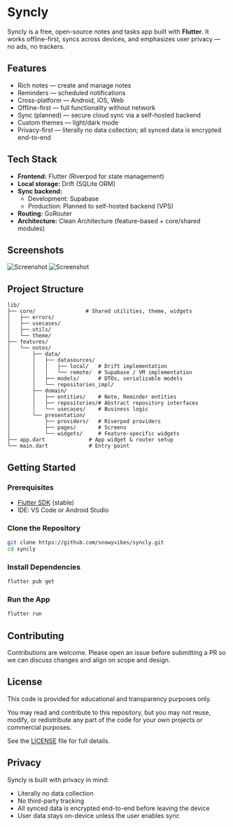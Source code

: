 # Syncly

Syncly is a free, open-source notes and tasks app built with **Flutter**. It works offline-first, syncs across devices, and emphasizes user privacy — no ads, no trackers.

## Features

- Rich notes — create and manage notes
- Reminders — scheduled notifications
- Cross-platform — Android, iOS, Web
- Offline-first — full functionality without network
- Sync (planned) — secure cloud sync via a self-hosted backend
- Custom themes — light/dark mode
- Privacy-first — literally no data collection; all synced data is encrypted end-to-end

## Tech Stack

- **Frontend:** Flutter (Riverpod for state management)  
- **Local storage:** Drift (SQLite ORM)  
- **Sync backend:**  
  - Development: Supabase  
  - Production: Planned to self-hosted backend (VPS)
- **Routing:** GoRouter  
- **Architecture:** Clean Architecture (feature-based + core/shared modules)

## Screenshots

![Screenshot](./screenshots/login.png)
![Screenshot](./screenshots/tasks.png)


## Project Structure

```
lib/
├── core/                # Shared utilities, theme, widgets
│   ├── errors/
│   ├── usecases/
│   ├── utils/
│   └── theme/
├── features/
│   └── notes/
│       ├── data/
│       │   ├── datasources/
│       │   │   ├── local/   # Drift implementation
│       │   │   └── remote/  # Supabase / VM implementation
│       │   ├── models/      # DTOs, serializable models
│       │   └── repositories_impl/
│       ├── domain/
│       │   ├── entities/    # Note, Reminder entities
│       │   ├── repositories/# Abstract repository interfaces
│       │   └── usecases/    # Business logic
│       └── presentation/
│           ├── providers/   # Riverpod providers
│           ├── pages/       # Screens
│           └── widgets/     # Feature-specific widgets
├── app.dart              # App widget & router setup
└── main.dart             # Entry point
```

## Getting Started

### Prerequisites
- [Flutter SDK](https://flutter.dev/docs/get-started/install) (stable)  
- IDE: VS Code or Android Studio

### Clone the Repository
```bash
git clone https://github.com/snowyvibes/syncly.git
cd syncly
```

### Install Dependencies
```bash
flutter pub get
```

### Run the App
```bash
flutter run
```

## Contributing

Contributions are welcome. Please open an issue before submitting a PR so we can discuss changes and align on scope and design.

## License

This code is provided for educational and transparency purposes only.

You may read and contribute to this repository, but you may not reuse, modify, or redistribute any part of the code for your own projects or commercial purposes.

See the [LICENSE](./LICENSE) file for full details.

## Privacy

Syncly is built with privacy in mind:

- Literally no data collection  
- No third-party tracking
- All synced data is encrypted end-to-end before leaving the device
- User data stays on-device unless the user enables sync
